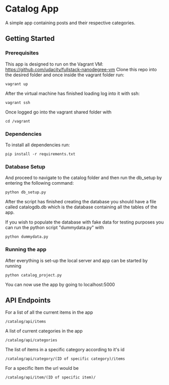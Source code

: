 # Catalog App

A simple app containing posts and their respective categories.

## Getting Started

### Prerequisites

This app is designed to run on the Vagrant VM: https://github.com/udacity/fullstack-nanodegree-vm 
Clone this repo into the desired folder and once inside the vagrant folder run:

```
vagrant up
```

After the virtual machine has finished loading log into it with ssh:

```
vagrant ssh
```

Once logged go into the vagrant shared folder with

```
cd /vagrant
```

### Dependencies

To install all dependencies run:
```
pip install -r requirements.txt
```

### Database Setup

And proceed to navigate to the catalog folder and then run the db_setup by entering the following command:

```
python db_setup.py
```

After the script has finished creating the database you should have a file called catalogdb.db which is the database containing all the tables of the app.

If you wish to populate the database with fake data for testing purposes you can run the python script "dummydata.py" with 

```
python dummydata.py
```

### Running the app

After everything is set-up the local server and app can be started by running

```
python catalog_project.py
```

You can now use the app by going to localhost:5000

## API Endpoints

For a list of all the current items in the app
```
/catalog/api/items
```

A list of current categories in the app
```
/catalog/api/categories
```

The list of items in a specific category according to it's id
```
/catalog/api/category/(ID of specific category)/items
```

For a specific Item the url would be
```
/catalog/api/item/(ID of specific item)/
```